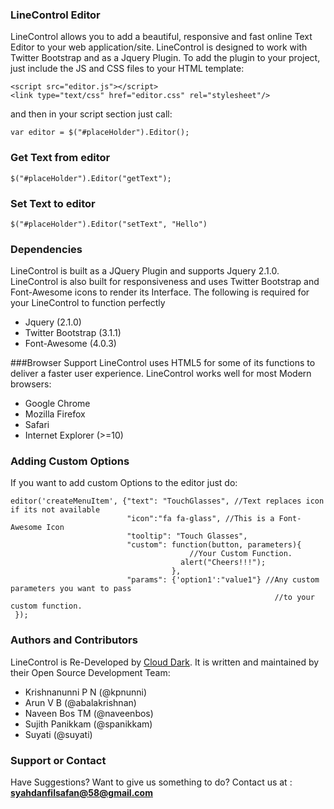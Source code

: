 
### LineControl Editor
LineControl allows you to add a beautiful, responsive and fast online Text Editor to your web application/site. LineControl is designed to work with Twitter Bootstrap and as a Jquery Plugin. To add the plugin to your project, just include the JS and CSS files to your HTML template:
```
<script src="editor.js"></script>
<link type="text/css" href="editor.css" rel="stylesheet"/>
```
and then in your script section just call:

```
var editor = $("#placeHolder").Editor();
```
### Get Text from editor
```
$("#placeHolder").Editor("getText");

```
### Set Text to editor
```
$("#placeHolder").Editor("setText", "Hello")

```
### Dependencies
LineControl is built as a JQuery Plugin and supports Jquery 2.1.0. LineControl is also built for responsiveness and uses Twitter Bootstrap and Font-Awesome icons to render its Interface. The following is required for your LineControl to function perfectly
* Jquery (2.1.0)
* Twitter Bootstrap (3.1.1)
* Font-Awesome (4.0.3)

###Browser Support
LineControl uses HTML5 for some of its functions to deliver a faster user experience. LineControl works well for most Modern browsers:
* Google Chrome
* Mozilla Firefox
* Safari
* Internet Explorer (>=10)

### Adding Custom Options
If you want to add custom Options to the editor just do:
```
editor('createMenuItem', {"text": "TouchGlasses", //Text replaces icon if its not available
                          "icon":"fa fa-glass", //This is a Font-Awesome Icon 
                          "tooltip": "Touch Glasses",
                          "custom": function(button, parameters){ 
                                        //Your Custom Function.
                                      alert("Cheers!!!");
                                    },
                          "params": {'option1':"value1"} //Any custom parameters you want to pass
                                                           //to your custom function.
 });
```

### Authors and Contributors
LineControl is Re-Developed by [Cloud Dark](http://clouddark.xyz/).
It is written and maintained by their Open Source Development Team:
* Krishnanunni P N (@kpnunni)
* Arun V B (@abalakrishnan)
* Naveen Bos TM (@naveenbos)
* Sujith Panikkam (@spanikkam)
* Suyati  (@suyati)

### Support or Contact
Have Suggestions? Want to give us something to do? Contact us at : **[syahdanfilsafan@58@gmail.com](mailto:syahdanfilsafan58@gmail.com)**